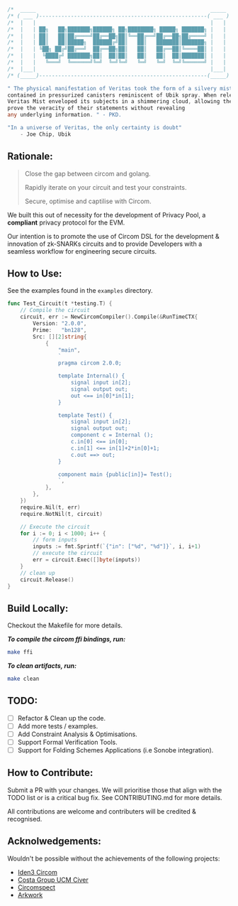 ```go
/*  _____                                                       _____  */
/* ( ___ )-----------------------------------------------------( ___ ) */
/*  |   |                                                       |   |  */
/*  |   | ██╗   ██╗███████╗██████╗ ██╗████████╗ █████╗ ███████╗ |   |  */
/*  |   | ██║   ██║██╔════╝██╔══██╗██║╚══██╔══╝██╔══██╗██╔════╝ |   |  */
/*  |   | ██║   ██║█████╗  ██████╔╝██║   ██║   ███████║███████╗ |   |  */
/*  |   | ╚██╗ ██╔╝██╔══╝  ██╔══██╗██║   ██║   ██╔══██║╚════██║ |   |  */
/*  |   |  ╚████╔╝ ███████╗██║  ██║██║   ██║   ██║  ██║███████║ |   |  */
/*  |   |   ╚═══╝  ╚══════╝╚═╝  ╚═╝╚═╝   ╚═╝   ╚═╝  ╚═╝╚══════╝ |   |  */
/*  |___|                                                       |___|  */
/* (_____)-----------------------------------------------------(_____) */

" The physical manifestation of Veritas took the form of a silvery mist,
contained in pressurized canisters reminiscent of Ubik spray. When released,
Veritas Mist enveloped its subjects in a shimmering cloud, allowing them to
prove the veracity of their statements without revealing
any underlying information. " - PKD.

"In a universe of Veritas, the only certainty is doubt"
	- Joe Chip, Ubik
```

## Rationale:

> Close the gap between circom and golang.
>
> Rapidly iterate on your circuit and test your constraints.
>
> Secure, optimise and captilise with Circom.

We built this out of necessity for the development of Privacy Pool,
a **compliant** privacy protocol for the EVM.

Our intention is to promote the use of Circom DSL
for the development & innovation of zk-SNARKs circuits and to provide
Developers with a seamless workflow for engineering secure circuits.

## How to Use:

See the examples found in the `examples` directory.

```Go
func Test_Circuit(t *testing.T) {
	// Compile the circuit
	circuit, err := NewCircomCompiler().Compile(&RunTimeCTX{
		Version: "2.0.0",
		Prime:   "bn128",
		Src: [][2]string{
			{
				"main",
				`
				pragma circom 2.0.0;

				template Internal() {
				    signal input in[2];
				    signal output out;
				    out <== in[0]*in[1];
				}

				template Test() {
				    signal input in[2];
				    signal output out;
				    component c = Internal ();
				    c.in[0] <== in[0];
				    c.in[1] <== in[1]+2*in[0]+1;
				    c.out ==> out;
				}

				component main {public[in]}= Test();
				`,
			},
		},
	})
	require.Nil(t, err)
	require.NotNil(t, circuit)

	// Execute the circuit
	for i := 0; i < 1000; i++ {
		// form inputs
		inputs := fmt.Sprintf(`{"in": ["%d", "%d"]}`, i, i+1)
		// execute the circuit
		err = circuit.Exec([]byte(inputs))
	}
	// clean up
	circuit.Release()
}
```

## Build Locally:

Checkout the Makefile for more details.

**_To compile the circom ffi bindings, run:_**

```bash
make ffi
```

**_To clean artifacts, run:_**

```bash
make clean
```

## TODO:

-   [ ] Refactor & Clean up the code.
-   [ ] Add more tests / examples.
-   [ ] Add Constraint Analysis & Optimisations.
-   [ ] Support Formal Verification Tools.
-   [ ] Support for Folding Schemes Applications (i.e Sonobe integration).

## How to Contribute:

Submit a PR with your changes.
We will prioritise those that align with the TODO list or is a critical bug fix.
See CONTRIBUTING.md for more details.

All contributions are welcome and contributers will be credited & recognised.

## Acknolwedgements:

Wouldn't be possible without the achievements of the following projects:

-   [Iden3 Circom]()
-   [Costa Group UCM Civer]()
-   [Circomspect]()
-   [Arkwork]()
